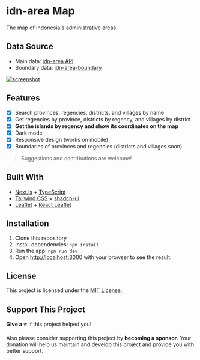 # idn-area Map

The map of Indonesia's administrative areas.

## Data Source

- Main data: [idn-area API](https://github.com/fityannugroho/idn-area)
- Boundary data: [idn-area-boundary](https://github.com/fityannugroho/idn-area-boundary)

[![screenshot](public/screenshot.png)](https://idn-area-map.vercel.app)

## Features

- [x] Search provinces, regencies, districts, and villages by name
- [x] Get regencies by province, districts by regency, and villages by district
- [x] **Get the islands by regency and show its coordinates on the map**
- [x] Dark mode
- [x] Responsive design (works on mobile)
- [x] Boundaries of provinces and regencies (districts and villages soon)

> Suggestions and contributions are welcome!

## Built With

- [Next.js](https://nextjs.org) + [TypeScript](https://www.typescriptlang.org)
- [Tailwind CSS](https://tailwindcss.com) + [shadcn-ui](https://shadcn-ui.vercel.app)
- [Leaflet](https://leafletjs.com) + [React Leaflet](https://react-leaflet.js.org)

## Installation

1. Clone this repository
1. Install dependencies: `npm install`
1. Run the app: `npm run dev`
1. Open [http://localhost:3000](http://localhost:3000) with your browser to see the result.

## License

This project is licensed under the [MIT License](LICENSE).

## Support This Project

**Give a ⭐️** if this project helped you!

Also please consider supporting this project by **becoming a sponsor**. Your donation will help us maintain and develop this project and provide you with better support.
